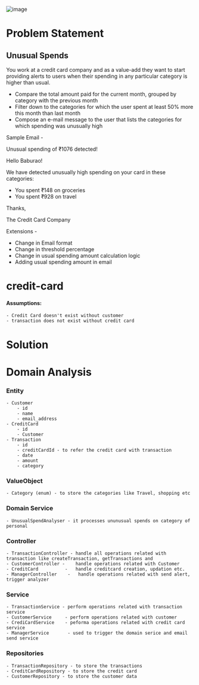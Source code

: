 ![image](https://github.com/sudhir-takale/credit-card/assets/93988135/1ec795d9-855c-485b-97d8-b8b58c2ea995)

# Problem Statement

## Unusual Spends

You work at a credit card company and as a value-add they want to start providing alerts to users when their spending in
any particular category is higher than usual.

- Compare the total amount paid for the current month, grouped by category with the previous month
- Filter down to the categories for which the user spent at least 50% more this month than last month
- Compose an e-mail message to the user that lists the categories for which spending was unusually high

Sample Email -

Unusual spending of ₹1076 detected!

Hello Baburao!

We have detected unusually high spending on your card in these categories:

* You spent ₹148 on groceries
* You spent ₹928 on travel

Thanks,

The Credit Card Company

Extensions -

- Change in Email format
- Change in threshold percentage
- Change in usual spending amount calculation logic
- Adding usual spending amount in email

# credit-card

#### Assumptions:

    - Credit Card doesn't exist without customer
    - transaction does not exist without credit card

# Solution

# Domain Analysis

### Entity

    - Customer 
        - id
        - name
        - email_address  
    - CreditCard
        - id
        - Customer 
    - Transaction
        - id
        - creditCardId - to refer the credit card with transaction
        - date
        - amount
        - category

### ValueObject

    - Category (enum) - to store the categories like Travel, shopping etc

### Domain Service

    - UnusualSpendAnalyser - it processes ununusual spends on category of personal 

### Controller

    - TransactionController - handle all operations related with transaction like createTransaction, getTransactions and
    - CustomerController -    handle operations related with Customer
    - CreditCard          -   handle creditcard creation, updation etc.
    - ManagerController    -   handle operations related with send alert, trigger analyzer

### Service

    - TransactionService - perform operations related with transaction service  
    - CustomerService     - perform operations related with customer
    - CrediCardService    - peforma operations related with credit card service
    - ManagerService       - used to trigger the domain serice and email send service

### Repositories

    - TransactionRepository - to store the transactions
    - CreditCardRepository - to store the credit card 
    - CustomerRepository - to store the customer data
        